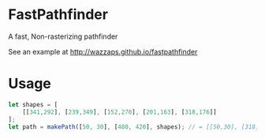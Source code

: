 # FastPathfinder
A fast, Non-rasterizing pathfinder

See an example at http://wazzaps.github.io/fastpathfinder

# Usage
```javascript
let shapes = [
	[[341,292], [239,349], [152,270], [201,163], [318,176]]
];
let path = makePath([50, 30], [480, 420], shapes); // = [[50,30], [318,176], [480,420]];
```